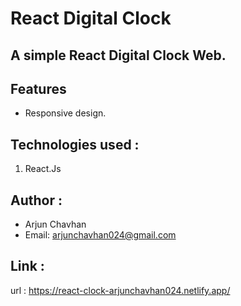 # React Digital Clock

## A simple React Digital Clock Web.

## Features
- Responsive design.

## Technologies used :
   1. React.Js

## Author :
   - Arjun Chavhan
   - Email: arjunchavhan024@gmail.com

## Link :
   url : https://react-clock-arjunchavhan024.netlify.app/

